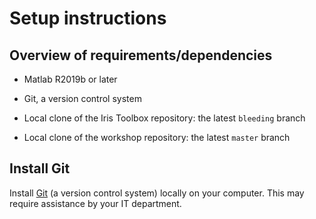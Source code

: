 # Setup instructions

## Overview of requirements/dependencies

* Matlab R2019b or later

* Git, a version control system

* Local clone of the Iris Toolbox repository: the latest `bleeding` branch

* Local clone of the workshop repository: the latest `master` branch


## Install Git

Install [Git](https://git-scm.com) (a version control system) locally on
your computer. This may require assistance by your IT department.

## 

